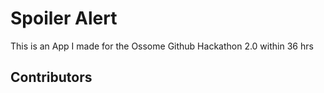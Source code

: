 # Spoiler Alert

This is an App I made for the Ossome Github Hackathon 2.0 within 36 hrs

<!-- Saloni -->

## Contributors

<!-- ALL-CONTRIBUTORS-LIST:START - Do not remove or modify this section -->
<!-- prettier-ignore-start -->
<!-- markdownlint-disable -->

<!-- markdownlint-restore -->
<!-- prettier-ignore-end -->

<!-- ALL-CONTRIBUTORS-LIST:END -->
